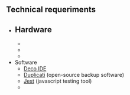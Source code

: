 ## Technical requeriments ##

* Hardware
    -
    -
    -
    -
* Software
    - [Deco IDE](https://www.decoide.org/)
    - [Duplicati](https://www.duplicati.com/) (open-source backup software)
    - [Jest](https://facebook.github.io/jest/en/) (javascript testing tool)
    -